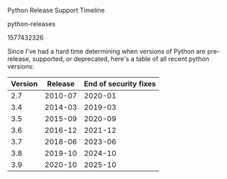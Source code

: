 Python Release Support Timeline

python-releases

1577432326

Since I've had a hard time determining when versions of Python are pre-release,
supported, or deprecated, here's a table of all recent python versions:

| Version | Release | End of security fixes |
|---------|---------|-----------------------|
| 2.7     | 2010-07 | 2020-01               |
| 3.4     | 2014-03 | 2019-03               |
| 3.5     | 2015-09 | 2020-09               |
| 3.6     | 2016-12 | 2021-12               |
| 3.7     | 2018-06 | 2023-06               |
| 3.8     | 2019-10 | 2024-10               |
| 3.9     | 2020-10 | 2025-10               |
